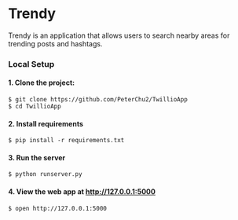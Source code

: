 # Trendy

Trendy is an application that allows users to search nearby areas for trending posts and hashtags.

### Local Setup

#### 1. Clone the project:

    $ git clone https://github.com/PeterChu2/TwillioApp
    $ cd TwillioApp

#### 2. Install requirements
    $ pip install -r requirements.txt

#### 3. Run the server
    $ python runserver.py

#### 4. View the web app at http://127.0.0.1:5000
    $ open http://127.0.0.1:5000
